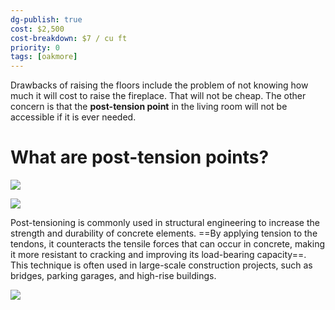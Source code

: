 ```yaml
---
dg-publish: true
cost: $2,500
cost-breakdown: $7 / cu ft
priority: 0
tags: [oakmore]
---
```


Drawbacks of raising the floors include the problem of not knowing how much it will cost to raise the fireplace. That will not be cheap. The other concern is that the **post-tension point** in the living room will not be accessible if it is ever needed.

# What are post-tension points?

![](https://civilquery.com/wp-content/uploads/2021/05/Basics-of-PT-Slab.png)

![](https://cdnassets.hw.net/dims4/GG/7f5e1d2/2147483647/resize/480x%3E/quality/90/?url=https%3A%2F%2Fcdnassets.hw.net%2F03%2Fc9%2F03243ddd47eab780e3db0124e5b8%2Ftmp64d-2etmp-tcm45-331921.jpg)

Post-tensioning is commonly used in structural engineering to increase the strength and durability of concrete elements. ==By applying tension to the tendons, it counteracts the tensile forces that can occur in concrete, making it more resistant to cracking and improving its load-bearing capacity==. This technique is often used in large-scale construction projects, such as bridges, parking garages, and high-rise buildings.

![](https://lh3.googleusercontent.com/pw/AJFCJaXp45EQPK1KfGYcBL6C0XjQ4iLw4d2v1fpkS8ITqkVJ54gqfqvVL52DmutPcXbZZA3ukmmgUDPiafSet8t1JYicbQr76bg3lsA9XeT15DVt-mjdbZqXHsu8PMHm9E2yJacgpJJuYDJHYXCeJCmxoQOJQQ=w2644-h1983-s-no?authuser=0)
